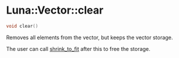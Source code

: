 # Luna::Vector::clear

```c++
void clear()
```

Removes all elements from the vector, but keeps the vector storage. 

The user can call [shrink_to_fit](class_luna_1_1_vector_1a5f16304f80b6fb253c7b0ead3e16dd18.md) after this to free the storage. 

